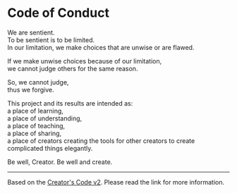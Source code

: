 # Code of Conduct

We are sentient.  
To be sentient is to be limited.  
In our limitation, we make choices that are unwise or are flawed.

If we make unwise choices because of our limitation,  
we cannot judge others for the same reason.

So, we cannot judge,  
thus we forgive.

This project and its results are intended as:  
a place of learning,  
a place of understanding,  
a place of teaching,  
a place of sharing,  
a place of creators creating the tools for other creators to create complicated things elegantly.

Be well, Creator. Be well and create.

---

Based on the [Creator's Code v2](https://github.com/Xe/creators-code). Please
read the link for more information.
